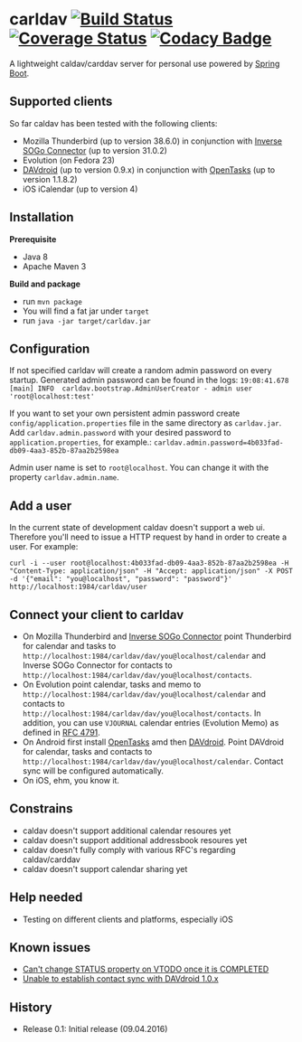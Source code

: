  carldav [![Build Status](https://api.travis-ci.org/ksokol/carldav.png?branch=master)](https://travis-ci.org/ksokol/carldav/) [![Coverage Status](https://coveralls.io/repos/ksokol/carldav/badge.png?branch=master)](https://coveralls.io/r/ksokol/carldav?branch=master) [![Codacy Badge](https://api.codacy.com/project/badge/grade/1eb00efb527b4665ac78a44d3648e73b)](https://www.codacy.com/app/dev_9/carldav)
===================================================================================================================================================================================================================================================================================================================================================================================================================

A lightweight caldav/carddav server for personal use powered by [Spring Boot](http://projects.spring.io/spring-boot/).

Supported clients
-----------------

So far caldav has been tested with the following clients:
- Mozilla Thunderbird (up to version 38.6.0) in conjunction with [Inverse SOGo Connector](http://www.sogo.nu/files/downloads/SOGo/Thunderbird/sogo-connector-31.0.2.xpi) (up to version 31.0.2)
- Evolution (on Fedora 23)
- [DAVdroid](https://play.google.com/store/apps/details?id=at.bitfire.davdroid) (up to version 0.9.x) in conjunction with [OpenTasks](https://play.google.com/store/apps/details?id=org.dmfs.tasks) (up to version 1.1.8.2)
- iOS iCalendar (up to version 4)

Installation
------------

**Prerequisite**

- Java 8
- Apache Maven 3

**Build and package**

- run `mvn package`
- You will find a fat jar under `target`
- run `java -jar target/carldav.jar`

Configuration
-------------

If not specified carldav will create a random admin password on every startup. Generated admin password can be found in the logs:
`19:08:41.678 [main] INFO  carldav.bootstrap.AdminUserCreator - admin user 'root@localhost:test'`

If you want to set your own persistent admin password create `config/application.properties` file in the same directory as `carldav.jar`.
Add `carldav.admin.password` with your desired password to `application.properties`, for example.: `carldav.admin.password=4b033fad-db09-4aa3-852b-87aa2b2598ea`

Admin user name is set to `root@localhost`. You can change it with the property `carldav.admin.name`.

Add a user
----------

In the current state of development caldav doesn't support a web ui. Therefore you'll need to issue a HTTP request by hand in order to create a user. For example:

`curl -i --user root@localhost:4b033fad-db09-4aa3-852b-87aa2b2598ea -H "Content-Type: application/json" -H "Accept: application/json" -X POST -d '{"email": "you@localhost", "password": "password"}' http://localhost:1984/carldav/user`

Connect your client to carldav
------------------------------

- On Mozilla Thunderbird and [Inverse SOGo Connector](http://www.sogo.nu/files/downloads/SOGo/Thunderbird/sogo-connector-31.0.2.xpi) point Thunderbird for calendar and tasks to `http://localhost:1984/carldav/dav/you@localhost/calendar` and Inverse SOGo Connector for contacts to `http://localhost:1984/carldav/dav/you@localhost/contacts`.
- On Evolution point calendar, tasks and memo to `http://localhost:1984/carldav/dav/you@localhost/calendar` and contacts to `http://localhost:1984/carldav/dav/you@localhost/contacts`. In addition, you can use `VJOURNAL` calendar entries (Evolution Memo) as defined in [RFC 4791](https://tools.ietf.org/html/rfc4791).
- On Android first install [OpenTasks](https://play.google.com/store/apps/details?id=org.dmfs.tasks) amd then [DAVdroid](https://play.google.com/store/apps/details?id=at.bitfire.davdroid). Point DAVdroid for  calendar, tasks and contacts to `http://localhost:1984/carldav/dav/you@localhost/calendar`. Contact sync will be configured automatically.
- On iOS, ehm, you know it.

Constrains
----------

- caldav doesn't support additional calendar resoures yet
- caldav doesn't support additional addressbook resoures yet
- caldav doesn't fully comply with various RFC's regarding caldav/carddav                                       
- caldav doesn't support calendar sharing yet


Help needed
-----------

- Testing on different clients and platforms, especially iOS

Known issues
------------
- [Can't change STATUS property on VTODO once it is COMPLETED](https://github.com/ksokol/carldav/issues/7)
- [Unable to establish contact sync with DAVdroid 1.0.x](https://forums.bitfire.at/topic/1049/unable-to-establish-contact-sync-with-davdroid-1-0-x)

History
-------

- Release 0.1: Initial release (09.04.2016)
